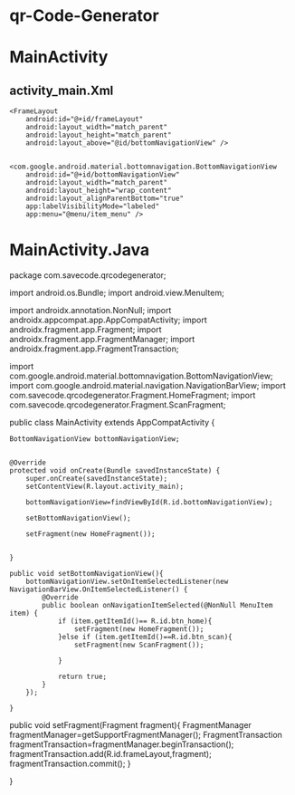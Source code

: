 # qr-Code-Generator

# MainActivity
## activity_main.Xml


    <FrameLayout
        android:id="@+id/frameLayout"
        android:layout_width="match_parent"
        android:layout_height="match_parent"
        android:layout_above="@id/bottomNavigationView" />


    <com.google.android.material.bottomnavigation.BottomNavigationView
        android:id="@+id/bottomNavigationView"
        android:layout_width="match_parent"
        android:layout_height="wrap_content"
        android:layout_alignParentBottom="true"
        app:labelVisibilityMode="labeled"
        app:menu="@menu/item_menu" />


# MainActivity.Java
package com.savecode.qrcodegenerator;



import android.os.Bundle;
import android.view.MenuItem;

import androidx.annotation.NonNull;
import androidx.appcompat.app.AppCompatActivity;
import androidx.fragment.app.Fragment;
import androidx.fragment.app.FragmentManager;
import androidx.fragment.app.FragmentTransaction;

import com.google.android.material.bottomnavigation.BottomNavigationView;
import com.google.android.material.navigation.NavigationBarView;
import com.savecode.qrcodegenerator.Fragment.HomeFragment;
import com.savecode.qrcodegenerator.Fragment.ScanFragment;


public class MainActivity extends AppCompatActivity {


    BottomNavigationView bottomNavigationView;


    @Override
    protected void onCreate(Bundle savedInstanceState) {
        super.onCreate(savedInstanceState);
        setContentView(R.layout.activity_main);

        bottomNavigationView=findViewById(R.id.bottomNavigationView);

        setBottomNavigationView();

        setFragment(new HomeFragment());


    }

    public void setBottomNavigationView(){
        bottomNavigationView.setOnItemSelectedListener(new NavigationBarView.OnItemSelectedListener() {
            @Override
            public boolean onNavigationItemSelected(@NonNull MenuItem item) {
                if (item.getItemId()== R.id.btn_home){
                    setFragment(new HomeFragment());
                }else if (item.getItemId()==R.id.btn_scan){
                    setFragment(new ScanFragment());

                }

                return true;
            }
        });

    }


public void setFragment(Fragment fragment){
    FragmentManager fragmentManager=getSupportFragmentManager();
    FragmentTransaction fragmentTransaction=fragmentManager.beginTransaction();
    fragmentTransaction.add(R.id.frameLayout,fragment);
    fragmentTransaction.commit();
}












}


































